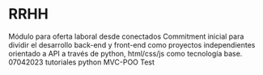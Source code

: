 # RRHH

Módulo para oferta laboral desde conectados
Commitment inicial para dividir el desarrollo back-end y front-end como proyectos independientes
orientado a API a través de python, html/css/js como tecnología base.
07042023 tutoriales python MVC-POO
Test
